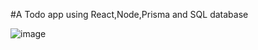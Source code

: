 #A Todo app using React,Node,Prisma and SQL database

![image](https://github.com/blertton/Todo---crud-app/assets/86237949/bc663340-593e-4458-a538-8c2e0a5de6b6)
